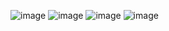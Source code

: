 ![image](https://github.com/user-attachments/assets/dc81cf34-a69d-406f-8c19-f821d3af4d6a)
![image](https://github.com/user-attachments/assets/468851e0-d970-4809-af6d-eac6403165c4)
![image](https://github.com/user-attachments/assets/9414f8d5-4f52-4e46-ae3c-9da4bbf92fe5)
![image](https://github.com/user-attachments/assets/f3b23432-61bd-4f30-b635-6123515789b7)
